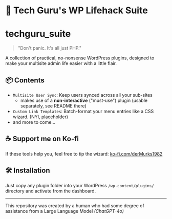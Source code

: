 # 🧠 Tech Guru's WP Lifehack Suite
# techguru_suite

> "Don't panic. It's all just PHP."

A collection of practical, no-nonsense WordPress plugins, designed to make your multisite admin life easier
  with a little flair.

## 📦 Contents
- `Multisite User Sync`: Keep users synced across all your sub-sites
  - makes use of a **non-interactive** ("must-use") plugin (usable separately, see README there)
- `Custom Link Templates`: Batch-format your menu entries like a CSS wizard. (NYI, placeholder)
- and more to come...


## ☕ Support me on Ko‑fi
If these tools help you, feel free to tip the wizard: [ko-fi.com/derMurks1982](https://ko-fi.com/derMurks1982)

## 🛠 Installation
Just copy any plugin folder into your WordPress `/wp-content/plugins/` directory and activate from the dashboard.

---
This repository was created by a human who had some degree of assistance from a Large Language Model
*(ChatGPT-4o)*
